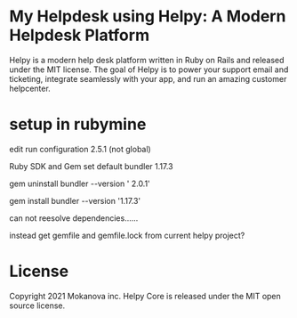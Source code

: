 My Helpdesk using Helpy: A Modern Helpdesk Platform
====================================

Helpy is a modern help desk platform written in Ruby on Rails and released under the MIT license.  The goal of Helpy is to power your support email and ticketing, integrate seamlessly with your app, and run an amazing customer helpcenter.

setup in rubymine
====
edit run configuration 2.5.1 (not global)

Ruby SDK and Gem set default bundler 1.17.3

gem uninstall bundler  --version ' 2.0.1'

gem install bundler --version '1.17.3'

can not reesolve dependencies......

instead get gemfile and gemfile.lock from current helpy project?

License
=======
Copyright 2021 Mokanova inc.
Helpy Core is released under the MIT open source license.
